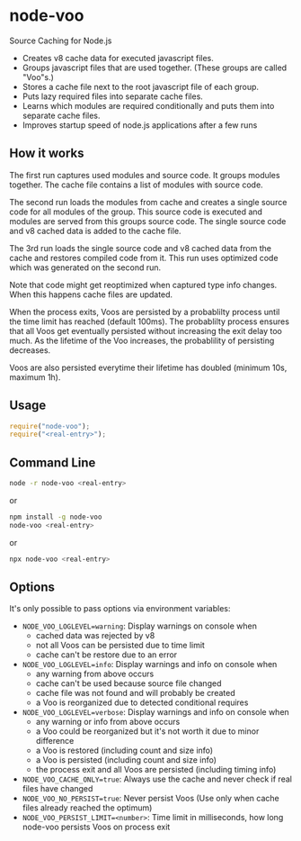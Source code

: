 # node-voo

Source Caching for Node.js

- Creates v8 cache data for executed javascript files.
- Groups javascript files that are used together. (These groups are called "Voo"s.)
- Stores a cache file next to the root javascript file of each group.
- Puts lazy required files into separate cache files.
- Learns which modules are required conditionally and puts them into separate cache files.
- Improves startup speed of node.js applications after a few runs

## How it works

The first run captures used modules and source code. It groups modules together.
The cache file contains a list of modules with source code.

The second run loads the modules from cache and creates a single source code for all modules of the group.
This source code is executed and modules are served from this groups source code.
The single source code and v8 cached data is added to the cache file.

The 3rd run loads the single source code and v8 cached data from the cache and restores compiled code from it.
This run uses optimized code which was generated on the second run.

Note that code might get reoptimized when captured type info changes. When this happens cache files are updated.

When the process exits, Voos are persisted by a probablilty process until the time limit has reached (default 100ms).
The probablilty process ensures that all Voos get eventually persisted without increasing the exit delay too much.
As the lifetime of the Voo increases, the probablility of persisting decreases.

Voos are also persisted everytime their lifetime has doubled (minimum 10s, maximum 1h).

## Usage

```js
require("node-voo");
require("<real-entry>");
```

## Command Line

```sh
node -r node-voo <real-entry>
```

or

```sh
npm install -g node-voo
node-voo <real-entry>
```

or

```sh
npx node-voo <real-entry>
```

## Options

It's only possible to pass options via environment variables:

- `NODE_VOO_LOGLEVEL=warning`: Display warnings on console when
  - cached data was rejected by v8
  - not all Voos can be persisted due to time limit
  - cache can't be restore due to an error
- `NODE_VOO_LOGLEVEL=info`: Display warnings and info on console when
  - any warning from above occurs
  - cache can't be used because source file changed
  - cache file was not found and will probably be created
  - a Voo is reorganized due to detected conditional requires
- `NODE_VOO_LOGLEVEL=verbose`: Display warnings and info on console when
  - any warning or info from above occurs
  - a Voo could be reorganized but it's not worth it due to minor difference
  - a Voo is restored (including count and size info)
  - a Voo is persisted (including count and size info)
  - the process exit and all Voos are persisted (including timing info)
- `NODE_VOO_CACHE_ONLY=true`: Always use the cache and never check if real files have changed
- `NODE_VOO_NO_PERSIST=true`: Never persist Voos (Use only when cache files already reached the optimum)
- `NODE_VOO_PERSIST_LIMIT=<number>`: Time limit in milliseconds, how long node-voo persists Voos on process exit

